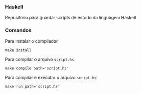 ### Haskell

Repositório para guardar scripts de estudo da linguagem Haskell

### Comandos

Para instalar o compilador
```
make install
```

Para compilar o arquivo `script.hs`
```
make compile path='script.hs'
```

Para compilar e executar o arquivo `script.hs`
```
make run path='script.hs'
```
